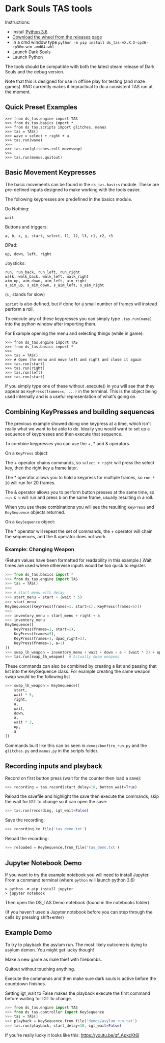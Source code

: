 # Dark Souls TAS tools #

 Instructions:

- Install [Python 3.6](https://www.python.org/ftp/python/3.6.4/python-3.6.4.exe)
- [Download the wheel from the releases page](https://github.com/DavidCEllis/DarkSouls-TAS/releases/download/v2.1.0a1/ds_tas-2.1.0a1-cp36-cp36m-win_amd64.whl)
- In a cmd window type `python -m pip install ds_tas-vX.X.X-cp36-cp36m-win_amd64.whl`
- Launch Dark Souls
- Launch Python

The tools should be compatible with both the latest steam release of
Dark Souls and the debug version.

Note that this is designed for use in offline play for testing
(and maze games). RNG currently makes it impractical to do a consistent
TAS run at the moment.

## Quick Preset Examples ##

```python3
>>> from ds_tas.engine import TAS
>>> from ds_tas.basics import *
>>> from ds_tas.scripts import glitches, menus
>>> tas = TAS()
>>> wave = select + right + a
>>> tas.run(wave)
>>>
>>> tas.run(glitches.roll_moveswap)
>>>
>>> tas.run(menus.quitout)
```

## Basic Movement Keypresses ##

The basic movements can be found in the `ds_tas.basics` module.
These are pre-defined inputs designed to make working with the
tools easier.

The following keypresses are predefined in the basics module.

Do Nothing:
```python3
wait
```

Buttons and triggers:
```python3
a, b, x, y, start, select, l1, l2, l3, r1, r2, r3
```

DPad:
```python3
up, down, left, right
```

Joysticks:
```python3
run, run_back, run_left, run_right
walk, walk_back, walk_left, walk_right
aim_up, aim_down, aim_left, aim_right
s_aim_up, s_aim_down, s_aim_left, s_aim_right
```
(`s_` stands for slow)

`sprint` is also defined, but if done for a small number of frames will
instead perform a roll.

To execute any of these keypresses you can simply type
`.tas.run(name)` into the python window after importing them.

For Example opening the menu and selecting things (while in game):
```python3
>>> from ds_tas.engine import TAS
>>> from ds_tas.basics import *
>>>
>>> tas = TAS()
>>> # Open the menu and move left and right and close it again
>>> tas.run(start)
>>> tas.run(right)
>>> tas.run(left)
>>> tas.run(start)
```

If you simply type one of these without .execute() in you will see
that they appear as `KeyPress(frames=x, ...)` in the terminal. This
is the object being used internally and is a useful representation
of what's going on.

## Combining KeyPresses and building sequences ##

The previous example showed doing one keypress at a time, which
isn't really what we want to be able to do. Ideally you would want
to set up a sequence of keypresses and then execute that sequence.

To combine keypresses you can use the +, * and & operators.

On a `KeyPress` object:

The + operator chains commands, so `select + right` will press the
select key, then the right key a frame later.

The * operator allows you to hold a keypress for multiple frames,
so `run * 20` will run for 20 frames.

The & operator allows you to perform button presses at the same time,
so `run & b` will run and press b on the same frame, usually
resulting in a roll.

When you use these combinations you will see the resulting `KeyPress`
and `KeySequence` objects returned.

On a `KeySequence` object:

The * operator will repeat the set of commands, the + operator will
chain the sequences, and the & operator does not work.

### Example: Changing Weapon ###

(Return values have been formatted for readability in this example.)
Wait times are used where otherwise inputs would be too quick to
register.

```python
>>> from ds_tas.basics import *
>>> from ds_tas.engine import TAS
>>> tas = TAS()
>>>
>>> # Start menu with delay
>>> start_menu = start + (wait * 5)
>>> start_menu
KeySequence([KeyPress(frames=1, start=1), KeyPress(frames=5)])
>>>
>>> inventory_menu = start_menu + right + a
>>> inventory_menu
KeySequence([
    KeyPress(frames=1, start=1),
    KeyPress(frames=5),
    KeyPress(frames=1, dpad_right=1),
    KeyPress(frames=1, a=1)
])
>>> swap_lh_weapon = inventory_menu + wait + down + a + (wait * 2) + up + a
>>> tas.run(swap_lh_weapon)  # Actually swap weapons
```

These commands can also be combined by creating a list and passing
that list into the KeySequence class. For example creating the same
weapon swap would be the following list

```python
>>> swap_lh_weapon = KeySequence([
    start,
    wait * 5,
    right,
    a,
    wait,
    down,
    a,
    wait * 2,
    up,
    a
])
```

Commands built like this can bs seen in `demos/bonfire_run.py` and
the `glitches.py` and `menus.py` in the scripts folder.

## Recording inputs and playback ##

Record on first button press (wait for the counter then load a save):
```python
>>> recording = tas.record(start_delay=10, button_wait=True)
```

Reload the savefile and highlight the save then execute the commands,
skip the wait for IGT to change so it can open the save:
```python
>>> tas.run(recording, igt_wait=False)
```

Save the recording:
```python
>>> recording.to_file('tas_demo.txt')
```

Reload the recording:
```python
>>> reloaded = KeySequence.from_file('tas_demo.txt')
```


## Jupyter Notebook Demo ##

If you want to try the example notebook you will need to install Jupyter.
From a command terminal (where `python` will launch python 3.6)
```
> python -m pip install jupyter
> jupyter notebook
```

Then open the DS_TAS Demo notebook (found in the notebooks folder).

(If you haven't used a Jupyter notebook before you can step through the
cells by pressing shift+enter)

## Example Demo ##

To try to playback the asylum run. The most likely outcome is dying to asylum demon. You might get lucky though!

Make a new game as male thief with firebombs.

Quitout without touching anything.

Execute the commands and then make sure dark souls is active before the countdown finishes.

Setting igt_wait to False makes the playback execute the first command before waiting for IGT to change.

```python
>>> from ds_tas.engine import TAS
>>> from ds_tas.controller import KeySequence
>>> tas = TAS()
>>> playback = KeySequence.from_file('demos/asylum_run.txt')
>>> tas.run(playback, start_delay=10, igt_wait=False)
```

If you're really lucky it looks like this: https://youtu.be/gf_ApkcKt6I
